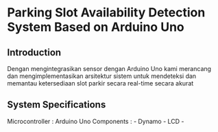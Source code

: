 # Parking Slot Availability Detection System Based on Arduino Uno

## Introduction

Dengan mengintegrasikan sensor dengan Arduino Uno kami merancang dan mengimplementasikan arsitektur sistem untuk mendeteksi dan memantau ketersediaan slot parkir secara real-time secara akurat

## System Specifications

Microcontroller : Arduino Uno
Components : - Dynamo
             - LCD
             - 
